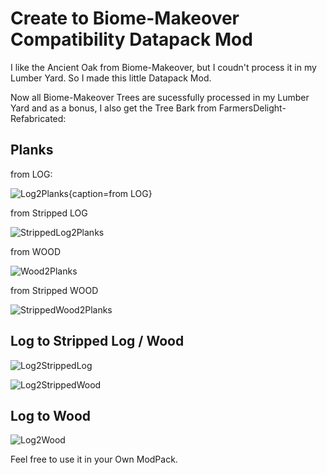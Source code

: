 # Create to Biome-Makeover Compatibility Datapack Mod

I like the Ancient Oak from Biome-Makeover, but I coudn't process it in my Lumber Yard. So I made this little Datapack Mod.

Now all Biome-Makeover Trees are sucessfully processed in my Lumber Yard and as a bonus, I also get the Tree Bark from FarmersDelight-Refabricated:

## Planks

from LOG:

![Log2Planks{caption=from LOG}](https://github.com/user-attachments/assets/9aa5189a-77c4-44b5-85ed-af8c11c5177a)

from Stripped LOG

![StrippedLog2Planks](https://github.com/user-attachments/assets/921b321f-97b3-41f5-9e67-fa26e1e4e7e1)

from WOOD

![Wood2Planks](https://github.com/user-attachments/assets/c5b1a3ab-e4ae-4e52-897e-1e14615f0c7f)

from Stripped WOOD

![StrippedWood2Planks](https://github.com/user-attachments/assets/be8359fa-d4d4-4e45-a306-ffaf9f87fd33)

## Log to Stripped Log / Wood

![Log2StrippedLog](https://github.com/user-attachments/assets/a9703a2b-bcca-461a-b073-3bebc5619cba)

![Log2StrippedWood](https://github.com/user-attachments/assets/c1b5331e-96c9-41e8-a5ca-5b5ab2e322a9)

## Log to Wood

![Log2Wood](https://github.com/user-attachments/assets/286d1165-f626-4749-ba40-da2affdea668)


Feel free to use it in your Own ModPack. 

